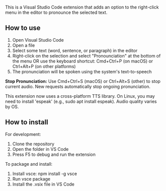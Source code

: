 This is a Visual Studio Code extension that adds an option to the right-click menu in the editor to pronounce the selected text.

## How to use

1. Open Visual Studio Code
2. Open a file
3. Select some text (word, sentence, or paragraph) in the editor
4. Right-click on the selection and select "Pronounciation" at the bottom of the menu
   OR use the keyboard shortcut: Cmd+Ctrl+P (on macOS) or Ctrl+Alt+P (on other platforms)
5. The pronunciation will be spoken using the system's text-to-speech

**Stop Pronunciation:** Use Cmd+Ctrl+S (macOS) or Ctrl+Alt+S (other) to stop current audio. New requests automatically stop ongoing pronunciation.

This extension now uses a cross-platform TTS library. On Linux, you may need to install 'espeak' (e.g., sudo apt install espeak). Audio quality varies by OS.

## How to install

For development:

1. Clone the repository
2. Open the folder in VS Code
3. Press F5 to debug and run the extension

To package and install:

1. Install vsce: npm install -g vsce
2. Run vsce package
3. Install the .vsix file in VS Code